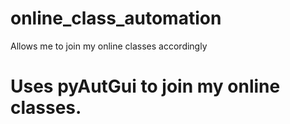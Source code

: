 # online_class_automation
Allows me to join my online classes accordingly


# Uses pyAutGui to join my online classes.
